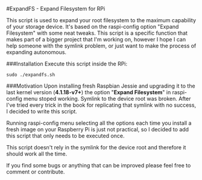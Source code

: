 #ExpandFS - Expand Filesystem for RPi

This script is used to expand your root filesystem to the maximum capability of your storage device. It's based on the raspi-config option "Expand Filesystem" with some neat tweaks. This script is a specific function that makes part of a bigger project that I'm working on, however I hope I can help someone with the symlink problem, or just want to make the process of expanding autonomous.

###Installation
Execute this script inside the RPi:

	sudo ./expandfs.sh

###Motivation
Upon installing fresh Raspbian Jessie and upgrading it to the last kernel version (**4.1.18-v7+**) the option "**Expand Filesystem**" in raspi-config menu stoped working. Symlink to the device root was broken. After I've tried every trick in the book for replicating that symlink with no success, I decided to write this script.

Running raspi-config menu selecting all the options each time you install a fresh image on your Raspberry Pi is just not practical, so I decided to add this script that only needs to be executed once.

This script doesn't rely in the symlink for the device root and therefore it should work all the time.

If you find some bugs or anything that can be improved please feel free to comment or contribute.